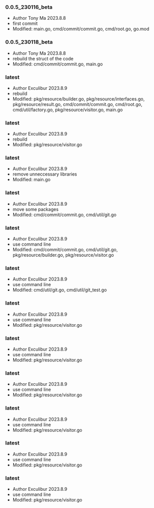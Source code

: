 ### 0.0.5_230116_beta
+ Author Tony Ma 2023.8.8
+ first commit
+ Modified: main.go, cmd/commit/commit.go, cmd/root.go, go.mod


### 0.0.5_230118_beta
+ Author Tony Ma 2023.8.8
+ rebuild the struct of the code
+ Modified: cmd/commit/commit.go, main.go

### latest
+ Author Exculibur 2023.8.9
+ rebuild
+ Modified: pkg/resource/builder.go, pkg/resource/interfaces.go, pkg/resource/result.go, cmd/commit/commit.go, cmd/root.go, cmd/util/factory.go, pkg/resource/visitor.go, main.go

### latest
+ Author Exculibur 2023.8.9
+ rebuild
+ Modified: pkg/resource/visitor.go

### latest
+ Author Exculibur 2023.8.9
+ remove unneccessary libraries
+ Modified: main.go

### latest
+ Author Exculibur 2023.8.9
+ move some packages
+ Modified: cmd/commit/commit.go, cmd/util/git.go

### latest
+ Author Exculibur 2023.8.9
+ use command line
+ Modified: cmd/commit/commit.go, cmd/util/git.go, pkg/resource/builder.go, pkg/resource/visitor.go

### latest
+ Author Exculibur 2023.8.9
+ use command line
+ Modified: cmd/util/git.go, cmd/util/git_test.go

### latest
+ Author Exculibur 2023.8.9
+ use command line
+ Modified: pkg/resource/visitor.go

### latest
+ Author Exculibur 2023.8.9
+ use command line
+ Modified: pkg/resource/visitor.go

### latest
+ Author Exculibur 2023.8.9
+ use command line
+ Modified: pkg/resource/visitor.go


### latest
+ Author Exculibur 2023.8.9
+ use command line
+ Modified: pkg/resource/visitor.go

### latest
+ Author Exculibur 2023.8.9
+ use command line
+ Modified: pkg/resource/visitor.go

### latest
+ Author Exculibur 2023.8.9
+ use command line
+ Modified: pkg/resource/visitor.go
